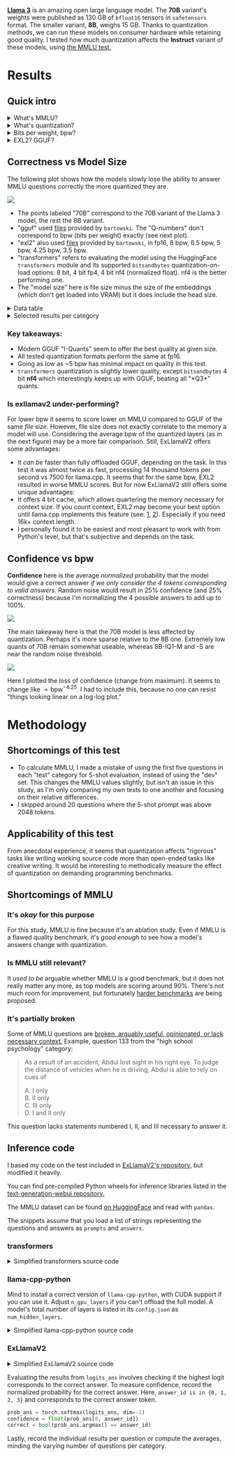 [**Llama 3**](https://github.com/meta-llama/llama3/blob/main/MODEL_CARD.md) is an amazing open large language model.
The **70B** variant's weights were published as 130 GB of `bfloat16` tensors in `safetensors` format.
The smaller variant, **8B**, weighs 15 GB.
Thanks to quantization methods, we can run these models on consumer hardware while retaining good quality.
I tested how much quantization affects the **Instruct** variant of these models, using [the MMLU test.](https://github.com/hendrycks/test)

# Results

## Quick intro

<details> <summary>What's MMLU?</summary>

The "Massive Multitask Language Understanding" test is composed of 14042 multiple choice questions, non-uniformly distributed among 57 categories. "Correctness" in this article refers to the % of questions the model answered correctly.

<details> <summary>Example question</summary>

Question 45 from the "high school mathematics" category, formatted for Llama 3-Instruct:

> <|start_header_id|>user<|end_header_id|>
> 
> Question:
> To place the first paving stone in a path, Alex starts at the crate of stones, walks three feet, places the stone, and returns to the crate. For each subsequent stone, Alex walks two feet farther each way. Alex will place the first 50 stones in a path. After returning to the crate from placing the $50^\text{th}$ stone, what is the total distance Alex walked, in feet?
> 
> Choices:  
> A: 100  
> B: 90950  
> C: 5200  
> D: 50<|eot_id|><|start_header_id|>assistant<|end_header_id|>
> 
> Answer:

To which a model is expected to reply with a single token, saying ` A`, ` B`, ` C`, or ` D`. Here, C is correct.

</details>

<details> <summary>Question count per category</summary>

  | | Question Count | Category |
| --:| --:|:-- |
|  1. |  100 | abstract algebra |
|  2. |  135 | anatomy |
|  3. |  152 | astronomy |
|  4. |  100 | business ethics |
|  5. |  265 | clinical knowledge |
|  6. |  144 | college biology |
|  7. |  100 | college chemistry |
|  8. |  100 | college computer science |
|  9. |  100 | college mathematics |
| 10. |  173 | college medicine |
| 11. |  102 | college physics |
| 12. |  100 | computer security |
| 13. |  235 | conceptual physics |
| 14. |  114 | econometrics |
| 15. |  145 | electrical engineering |
| 16. |  378 | elementary mathematics |
| 17. |  126 | formal logic |
| 18. |  100 | global facts |
| 19. |  310 | high school biology |
| 20. |  203 | high school chemistry |
| 21. |  100 | high school computer science |
| 22. |  165 | high school european history |
| 23. |  198 | high school geography |
| 24. |  193 | high school government and politics |
| 25. |  390 | high school macroeconomics |
| 26. |  270 | high school mathematics |
| 27. |  238 | high school microeconomics |
| 28. |  151 | high school physics |
| 29. |  545 | high school psychology |
| 30. |  216 | high school statistics |
| 31. |  204 | high school us history |
| 32. |  237 | high school world history |
| 33. |  223 | human aging |
| 34. |  131 | human sexuality |
| 35. |  121 | international law |
| 36. |  108 | jurisprudence |
| 37. |  163 | logical fallacies |
| 38. |  112 | machine learning |
| 39. |  103 | management |
| 40. |  234 | marketing |
| 41. |  100 | medical genetics |
| 42. |  783 | miscellaneous |
| 43. |  346 | moral disputes |
| 44. |  895 | moral scenarios |
| 45. |  306 | nutrition |
| 46. |  311 | philosophy |
| 47. |  324 | prehistory |
| 48. |  282 | professional accounting |
| 49. | 1534 | professional law |
| 50. |  272 | professional medicine |
| 51. |  612 | professional psychology |
| 52. |  110 | public relations |
| 53. |  245 | security studies |
| 54. |  201 | sociology |
| 55. |  100 | us foreign policy |
| 56. |  166 | virology |
| 57. |  171 | world religions |

</details>

</details>

<details> <summary>What's quantization?</summary>

"Quantizing" a model means converting parts of it to lower precision numerical representations to lower its memory use.
This can allow running large models on limited hardware, but may hurt quality. [Learn more!](https://huggingface.co/docs/peft/main/en/developer_guides/quantization)

</details>

<details> <summary>Bits per weight, bpw?</summary>

Quantization methods typically use mixed precision, expressing different parts of a model in different ways. A way to characterize quantization in one number is to divide its size (or the size of quantized parts of the model) in bits by its number of parameters (weights). Mind that the number of parameters is typically expressed in metric "engineering" units (powers of 1000), and file size in JEDEC units (powers of 1024), so the formula is:

```
bpw = (1024/1000)^3 (size in GB) / (billions of parameters) ≈
    ≈ 1.0737 (size in GB) / (billions of parameters)
```

</details>

<details> <summary>EXL2? GGUF?</summary>

These are popular quantized LLM file formats, working with [Exllama v2](https://github.com/turboderp/exllamav2) and [llama.cpp](https://github.com/ggerganov/llama.cpp/), respectively.

</details>

## Correctness vs Model Size

The following plot shows how the models slowly lose the ability to answer MMLU questions correctly the more quantized they are.

<img src="./plots/MMLU-Correctness-vs-Model-Size.svg">

- The points labeled "70B" correspond to the 70B variant of the Llama 3 model, the rest the 8B variant.
- "gguf" used [files](https://huggingface.co/bartowski/Meta-Llama-3-8B-Instruct-GGUF) provided by `bartowski`. The "Q-numbers" don't correspond to bpw (bits per weight) exactly (see next plot).
- "exl2" also used [files](https://huggingface.co/bartowski/Meta-Llama-3-8B-Instruct-exl2) provided by `bartowski`, in fp16, 8 bpw, 6.5 bpw, 5 bpw, 4.25 bpw, 3.5 bpw.
- "transformers" refers to evaluating the model using the HuggingFace `transformers` module and its supported `bitsandbytes` quantization-on-load options: 8 bit, 4 bit fp4, 4 bit nf4 (normalized float). nf4 is the better performing one.
- The "model size" here is file size minus the size of the embeddings (which don't get loaded into VRAM) but it does include the head size.

<details> <summary>Data table</summary>

\* Note: the 70B model was evaluated with only 50 questions per category, the 8B with full MMLU.

bpw here was calculated only considering Llama 3's `model.layers.*.weight` layers, as the approach to quantizing the rest of the model differs significantly between methods.

| Model size [GB] | MMLU [%] | bpw | Model | Quant | Type |
| --:| --:| --:|:--:|:--:|:--:|
| 45.84 | \* 80.82 |  5.66 | 70B | Q5_K_M | GGUF |
| 34.77 | \* 80.46 |  4.26 | 70B | IQ4_XS | GGUF |
| 29.32 | \* 80.06 |  3.50 | 70B | IQ3_M | GGUF |
| 25.16 | \* 79.09 |  3.04 | 70B | IQ3_XXS | GGUF |
| 22.04 | \* 77.01 |  2.62 | 70B | IQ2_M | GGUF |
| 20.29 | \* 76.05 |  2.38 | 70B | IQ2_S | GGUF |
| 19.36 | \* 74.94 |  2.35 | 70B | IQ2_XS | GGUF |
| 17.46 | \* 72.31 |  2.11 | 70B | IQ2_XXS | GGUF |
| 15.27 | \* 65.21 |  1.81 | 70B | IQ1_M | GGUF |
| 13.98 | 65.20 | 16.00 | 8B | fp16 | GGUF |
| 13.98 | 65.20 | 16.00 | 8B | fp16 | Exl2 |
| 13.98 | 65.21 | 16.00 | 8B | bf16 | transformers |
| 13.96 | \* 61.18 |  1.63 | 70B | IQ1_S | GGUF |
|  7.43 | 65.23 |  8.50 | 8B | Q8_0 | GGUF |
|  6.99 | 64.53 |  8.00 | 8B | 8bit | transformers |
|  6.99 | 65.20 |  7.99 | 8B | 8bit | Exl2 |
|  5.77 | 64.99 |  6.49 | 8B | 8bit | Exl2 |
|  5.73 | 65.06 |  6.56 | 8B | Q6_K | GGUF |
|  5.00 | 64.90 |  5.67 | 8B | Q5_K_M | GGUF |
|  4.87 | 64.88 |  5.50 | 8B | Q5_K_S | GGUF |
|  4.45 | 64.27 |  5.00 | 8B | Q5_K_S | Exl2 |
|  4.30 | 64.64 |  4.82 | 8B | Q4_K_M | GGUF |
|  4.09 | 64.63 |  4.54 | 8B | Q4_K_S | GGUF |
|  4.07 | 64.33 |  4.52 | 8B | IQ4_NL | GGUF |
|  3.87 | 64.39 |  4.28 | 8B | IQ4_XS | GGUF |
|  3.84 | 63.36 |  4.25 | 8B | IQ4_XS | Exl2 |
|  3.81 | 62.85 |  4.08 | 8B | Q3_K_L | GGUF |
|  3.53 | 62.89 |  3.79 | 8B | Q3_K_M | GGUF |
|  3.49 | 63.42 |  4.00 | 8B | 4bitnf4 | transformers |
|  3.49 | 61.75 |  4.00 | 8B | 4bitfp4 | transformers |
|  3.31 | 62.55 |  3.50 | 8B | IQ3_M | GGUF |
|  3.23 | 60.28 |  3.50 | 8B | IQ3_M | Exl2 |
|  3.21 | 62.13 |  3.46 | 8B | IQ3_S | GGUF |
|  3.20 | 59.14 |  3.44 | 8B | Q3_K_S | GGUF |
|  3.06 | 61.19 |  3.26 | 8B | IQ3_XS | GGUF |
|  2.83 | 60.52 |  3.04 | 8B | IQ3_XXS | GGUF |
|  2.79 | 55.90 |  2.90 | 8B | Q2_K | GGUF |
|  2.53 | 57.56 |  2.64 | 8B | IQ2_M | GGUF |
|  2.35 | 53.98 |  2.40 | 8B | IQ2_S | GGUF |
|  2.26 | 49.98 |  2.37 | 8B | IQ2_XS | GGUF |
|  2.07 | 43.50 |  2.14 | 8B | IQ2_XXS | GGUF |
|  1.85 | 28.83 |  1.84 | 8B | IQ1_M | GGUF |
|  1.71 | 26.47 |  1.66 | 8B | IQ1_S | GGUF |

</details>

<details> <summary>Selected results per category</summary>

This table shows average **confidence** per category. Since 70B models were only evaluated on 50 questions per category, and some categories had 500+, the individual results may not be very comparable between 70B and 8B.
  
|category|70B-Q5_K_M|70B-IQ2_XXS|8B-Q8_0|8B-IQ2_M|
|--|--:|--:|--:|--:|
|marketing|98.1%|94.2%|89.0%|83.2%|
|high school government and politics|98.1%|97.8%|90.1%|80.8%|
|medical genetics|96.6%|85.3%|82.7%|71.0%|
|jurisprudence|96.0%|93.7%|78.0%|71.0%|
|high school us history|95.3%|89.0%|80.0%|70.3%|
|high school psychology|94.8%|91.7%|84.1%|76.5%|
|high school microeconomics|93.9%|80.8%|75.9%|62.0%|
|human sexuality|93.5%|81.3%|77.7%|66.1%|
|astronomy|93.4%|81.2%|70.9%|62.3%|
|business ethics|93.2%|76.0%|66.6%|60.0%|
|us foreign policy|92.6%|91.2%|85.9%|78.3%|
|prehistory|92.5%|85.2%|73.7%|64.5%|
|nutrition|92.0%|89.9%|76.3%|64.1%|
|high school world history|91.3%|88.7%|82.8%|73.8%|
|college biology|90.9%|85.1%|79.3%|67.0%|
|high school geography|90.9%|85.7%|83.8%|74.2%|
|miscellaneous|90.5%|86.8%|82.8%|75.6%|
|high school computer science|90.3%|83.3%|71.2%|62.9%|
|management|89.9%|88.4%|83.5%|73.8%|
|sociology|89.5%|83.6%|84.4%|79.4%|
|international law|87.9%|86.4%|78.2%|69.7%|
|conceptual physics|87.4%|82.4%|57.0%|47.8%|
|world religions|87.2%|82.1%|82.5%|77.5%|
|professional medicine|86.8%|76.4%|71.7%|58.2%|
|philosophy|86.7%|73.2%|71.4%|66.1%|
|computer security|86.5%|86.5%|76.7%|73.7%|
|moral scenarios|86.0%|49.3%|43.5%|33.3%|
|human aging|85.4%|83.8%|71.8%|64.7%|
|high school biology|84.7%|79.0%|80.3%|71.1%|
|college medicine|84.4%|74.3%|65.6%|59.6%|
|logical fallacies|84.3%|77.6%|77.8%|69.6%|
|professional psychology|83.8%|75.5%|69.4%|60.9%|
|high school european history|83.2%|79.6%|77.9%|72.6%|
|clinical knowledge|82.5%|72.6%|75.0%|65.2%|
|high school macroeconomics|82.1%|79.2%|66.3%|55.9%|
|anatomy|81.7%|66.2%|69.6%|56.7%|
|electrical engineering|81.0%|71.8%|62.8%|55.7%|
|security studies|78.7%|77.5%|72.9%|68.5%|
|high school statistics|77.9%|53.1%|52.6%|49.8%|
|public relations|77.7%|64.8%|70.2%|61.3%|
|elementary mathematics|75.7%|63.6%|46.0%|39.1%|
|machine learning|74.3%|62.8%|49.8%|42.5%|
|high school physics|72.2%|60.7%|37.9%|33.5%|
|moral disputes|69.5%|60.6%|72.5%|64.7%|
|high school chemistry|65.8%|59.4%|52.0%|44.4%|
|college computer science|65.6%|57.5%|55.0%|50.6%|
|college physics|65.2%|49.9%|45.7%|43.0%|
|formal logic|62.5%|50.1%|49.7%|42.2%|
|econometrics|61.9%|52.2%|53.0%|41.5%|
|abstract algebra|60.7%|41.7%|29.7%|29.5%|
|college mathematics|60.0%|43.1%|36.6%|31.1%|
|virology|59.1%|55.6%|51.6%|49.6%|
|professional law|58.0%|52.6%|46.8%|41.6%|
|global facts|56.7%|44.6%|39.1%|33.0%|
|professional accounting|54.8%|45.4%|52.1%|47.1%|
|high school mathematics|54.1%|44.4%|34.9%|29.6%|
|college chemistry|52.7%|49.4%|45.1%|40.7%|

</details>

### Key takeaways:
- Modern GGUF "I-Quants" seem to offer the best quality at given size.
- All tested quantization formats perform the same at fp16.
- Going as low as ~5 bpw has minimal impact on quality in this test.
- `transformers` quantization is slightly lower quality, except `bitsandbytes` 4 bit **nf4** which interestingly keeps up with GGUF, beating all "\*Q3\*" quants.

### Is exllamav2 under-performing?
For lower bpw it seems to score lower on MMLU compared to GGUF of the same *file size.*
However, file size does not exactly correlate to the memory a model will use.
Considering the average bpw  of the quantized layers (as in the next figure) may be a more fair comparison.
Still, ExLlamaV2 offers some advantages:
- It *can be* faster than fully offloaded GGUF, depending on the task. In this test it was almost twice as fast, processing 14 thousand tokens per second vs 7500 for llama.cpp.
It seems that for the same bpw, EXL2 resulted in worse MMLU scores. But for now ExLlamaV2 still offers some unique advantages:
- It offers 4 bit cache, which allows quartering the memory necessary for context size. If you count context, EXL2 may become your best option until llama.cpp implements this feature (see: [1](https://github.com/ggerganov/llama.cpp/issues/6863), [2](https://github.com/ggerganov/llama.cpp/discussions/5932)). Especially if you need 16k+ context length.
- I personally found it to be easiest and most pleasant to work with from Python's level, but that's subjective and depends on the task.

## Confidence vs bpw

**Confidence** here is the average *normalized* probability that the model would give a correct answer *if we only consider the 4 tokens corresponding to valid answers.*
Random noise would result in 25% confidence (and 25% correctness) because I'm normalizing the 4 possible answers to add up to 100%.

<img src="./plots/Confidence-vs-bpw-no-head.svg">

The main takeaway here is that the 70B model is less affected by quantization. Perhaps it's more sparse relative to the 8B one.
Extremely low quants of 70B remain somewhat useable, whereas 8B-IQ1-M and -S are near the random noise threshold.

<img src="./plots/Confidence-loss-vs-bpw.svg">

Here I plotted the loss of confidence (change from maximum). It seems to change like $\propto \text{bpw}^{-4.25}$.
I had to include this, because no one can resist "things looking linear on a log-log plot."

# Methodology

## Shortcomings of this test

- To calculate MMLU, I made a mistake of using the first five questions in each "test" category for 5-shot evaluation, instead of using the "dev" set. This changes the MMLU values slightly, but isn't an issue in this study, as I'm only comparing my own tests to one another and focusing on their relative differences.
- I skipped around 20 questions where the 5-shot prompt was above 2048 tokens.

## Applicability of this test

From anecdotal experience, it seems that quantization affects "rigorous" tasks like writing working source code more than open-ended tasks like creative writing. It would be interesting to methodically measure the effect of quantization on demanding programming benchmarks.

## Shortcomings of MMLU

### It's *okay* for this purpose

For this study, MMLU is fine because it's an ablation study. Even if MMLU is a flawed quality benchmark, it's *good enough* to see how a model's answers change with quantization.

### Is MMLU still relevant?

It *used to be* arguable whether MMLU is a good benchmark, but it does not really matter any more, as top models are scoring around 90%. There's not much room for improvement, but fortunately [harder benchmarks](https://lmsys.org/blog/2024-04-19-arena-hard/) are being proposed.

### It's partially broken

Some of MMLU questions are [broken, arguably useful, opinionated, or lack necessary context.](https://derenrich.medium.com/errors-in-the-mmlu-the-deep-learning-benchmark-is-wrong-surprisingly-often-7258bb045859)
Example, question 133 from the "high school psychology" category:

> As a result of an accident, Abdul lost sight in his right eye. To judge the distance of vehicles when he is driving, Abdul is able to rely on cues of
> 
> A. I only  
> B. II only  
> C. III only  
> D. I and II only  

This question lacks statements numbered I, II, and III necessary to answer it.

## Inference code

I based my code on the test included in [ExLlamaV2's repository,](https://github.com/turboderp/exllamav2/blob/master/tests/test_mmlu.py) but modified it heavily.

You can find pre-compiled Python wheels for inference libraries listed in the [text-generation-webui repository.](https://github.com/oobabooga/text-generation-webui/blob/dev/requirements.txt)

The MMLU dataset can be found [on HuggingFace](https://huggingface.co/datasets/cais/mmlu) and read with `pandas`.

The snippets assume that you load a list of strings representing the questions and answers as `prompts` and `answers`.

### transformers

<details> <summary>Simplified transformers source code</summary>

```py
import torch
import transformers

model_path = "path/to/model"

tokenizer = transformers.AutoTokenizer.from_pretrained(model_path)
config = transformers.PretrainedConfig.from_pretrained(model_path)
config.max_position_embeddings = 2048

quantization_config = transformers.BitsAndBytesConfig(
    load_in_4bit=True,
    bnb_4bit_quant_type="nf4",
    bnb_4bit_use_double_quant=False,
    bnb_4bit_compute_dtype=torch.float16,
    llm_int8_enable_fp32_cpu_offload=True,
)

model = transformers.LlamaForCausalLM.from_pretrained(
    model_path,
    torch_dtype=torch.float16,
    config=config,
    device_map="auto",
    attn_implementation="flash_attention_2",
    low_cpu_mem_usage=True,
    quantization_config=quantization_config,
)

answer_tokens = tokenizer.encode(
    " A B C D", add_special_tokens=False, return_tensors="pt"
)

with torch.no_grad(): # crucial for lower memory use
    for prompt, answer in zip(prompts, answers):
        prompt_ids = tokenizer.encode(
            prompt, add_special_tokens=False, return_tensors="pt"
        )

        logits_ans = model.forward(prompt_ids.cuda()).logits[:, -1, answer_tokens].cpu()
        # process the answer
        torch.cuda.empty_cache()
```

</details>

### llama-cpp-python

Mind to install a correct version of `llama-cpp-python`, with CUDA support if you can use it. Adjust `n_gpu_layers` if you can't offload the full model. A model's total number of layers is listed in its `config.json` as `num_hidden_layers`.

<details> <summary>Simplified llama-cpp-python source code</summary>

```py
import torch
from llama_cpp_cuda_tensorcores import Llama, llama_tokenizer

model_path = "path/to/model.gguf"
tokenizer_base = "path/to/model"  # where tokenizer.json is located

llama_params = {
    "model_path": model_path,
    "n_ctx": 2048,  # Text context, 0 = from model
    "n_batch": 512,  # Prompt processing maximum batch size
    "n_gpu_layers": -1,  # -1 offloads ALL layers
    "n_threads": 8,  # Number of threads to use for generation
    "n_threads_batch": 8,  # Number of threads to use for batch processing
    "logits_all": False,  # Not needed for model.eval()
    "offload_kqv": True,  # Offload K, Q, V to GPU.
    "tokenizer": llama_tokenizer.LlamaHFTokenizer.from_pretrained(
        tokenizer_base
    ),  # Optional tokenizer to override the default tokenizer from llama.cpp.
    "verbose": False,  # Don't print verbose output to stderr.
}

model = Llama(**llama_params)

answer_tokens = model.tokenize(" A B C D".encode(), add_bos=False)

for prompt, answer in zip(prompts, answers):
    prompt_ids = model.tokenize(prompt.encode(), add_bos=False)

    model.reset()
    model.eval(prompt_ids)
    logits = model.scores[model.n_tokens - 1]
    logits_ans = torch.tensor([logits[i] for i in answer_tokens], device="cpu")
```

</details>

### ExLlamaV2

<details> <summary>Simplified ExLlamaV2 source code</summary>

```py
from exllamav2 import (
    ExLlamaV2,
    ExLlamaV2Cache,
    ExLlamaV2Config,
    ExLlamaV2Tokenizer,
)

model_path = "path/to/model-exl2"
config = ExLlamaV2Config()
config.model_dir = model_path
config.prepare()
config.max_seq_len = 2048
model = ExLlamaV2(config)
tokenizer = ExLlamaV2Tokenizer(config)
cache = ExLlamaV2Cache(model, max_seq_len=2048, lazy=True)
model.load_autosplit(cache)

answer_logits = tokenizer.encode(" A B C D")

for prompt, answer in zip(prompts, answers):
    prompt_ids = tokenizer.encode(prompt)
    logits = model.forward(prompt_ids, last_id_only=True)
    logits_ans = logits[:, :, answer_logits].cpu()
```

</details>

Evaluating the results from `logits_ans` involves checking if the highest logit corresponds to the correct answer.
To measure confidence, record the normalized probability for the correct answer. Here, `answer_id is in {0, 1, 2, 3}` and corresponds to the correct answer token.

```py
prob_ans = torch.softmax(logits_ans, dim=-1)
confidence = float(prob_ans[0, answer_id])
correct = bool(prob_ans.argmax() == answer_id)
```

Lastly, record the individual results per question or compute the averages, minding the varying number of questions per category.
